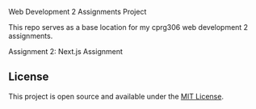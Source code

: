 Web Development 2 Assignments Project

This repo serves as a base location for my cprg306 web development 2 assignments.

Assignment 2: Next.js Assignment

## License
 
This project is open source and available under the [MIT License](LICENSE).
